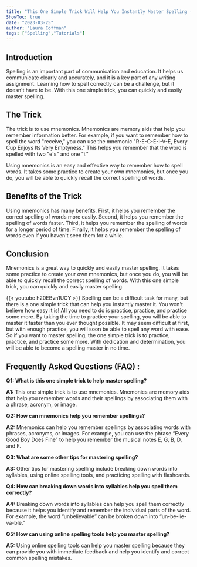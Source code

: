 ```yaml
---
title: "This One Simple Trick Will Help You Instantly Master Spelling - You Won't Believe How Easy It Is!"
ShowToc: true 
date: "2023-03-25"
author: "Laura Coffman" 
tags: ["Spelling","Tutorials"]
---
```

## Introduction

Spelling is an important part of communication and education. It helps us communicate clearly and accurately, and it is a key part of any writing assignment. Learning how to spell correctly can be a challenge, but it doesn't have to be. With this one simple trick, you can quickly and easily master spelling.

## The Trick

The trick is to use mnemonics. Mnemonics are memory aids that help you remember information better. For example, if you want to remember how to spell the word "receive," you can use the mnemonic "R-E-C-E-I-V-E, Every Cup Enjoys Its Very Emptyness." This helps you remember that the word is spelled with two "e's" and one "i."

Using mnemonics is an easy and effective way to remember how to spell words. It takes some practice to create your own mnemonics, but once you do, you will be able to quickly recall the correct spelling of words.

## Benefits of the Trick

Using mnemonics has many benefits. First, it helps you remember the correct spelling of words more easily. Second, it helps you remember the spelling of words faster. Third, it helps you remember the spelling of words for a longer period of time. Finally, it helps you remember the spelling of words even if you haven't seen them for a while.

## Conclusion

Mnemonics is a great way to quickly and easily master spelling. It takes some practice to create your own mnemonics, but once you do, you will be able to quickly recall the correct spelling of words. With this one simple trick, you can quickly and easily master spelling.

{{< youtube h20EBvn1UCY >}} 
Spelling can be a difficult task for many, but there is a one simple trick that can help you instantly master it. You won't believe how easy it is! All you need to do is practice, practice, and practice some more. By taking the time to practice your spelling, you will be able to master it faster than you ever thought possible. It may seem difficult at first, but with enough practice, you will soon be able to spell any word with ease. So if you want to master spelling, the one simple trick is to practice, practice, and practice some more. With dedication and determination, you will be able to become a spelling master in no time.

## Frequently Asked Questions (FAQ) :
**Q1: What is this one simple trick to help master spelling?**

**A1:** This one simple trick is to use mnemonics. Mnemonics are memory aids that help you remember words and their spellings by associating them with a phrase, acronym, or image. 



**Q2: How can mnemonics help you remember spellings?**

**A2:** Mnemonics can help you remember spellings by associating words with phrases, acronyms, or images. For example, you can use the phrase “Every Good Boy Does Fine” to help you remember the musical notes E, G, B, D, and F. 



**Q3: What are some other tips for mastering spelling?**

**A3:** Other tips for mastering spelling include breaking down words into syllables, using online spelling tools, and practicing spelling with flashcards. 



**Q4: How can breaking down words into syllables help you spell them correctly?**

**A4:** Breaking down words into syllables can help you spell them correctly because it helps you identify and remember the individual parts of the word. For example, the word “unbelievable” can be broken down into “un-be-lie-va-ble.” 



**Q5: How can using online spelling tools help you master spelling?**

**A5:** Using online spelling tools can help you master spelling because they can provide you with immediate feedback and help you identify and correct common spelling mistakes.





